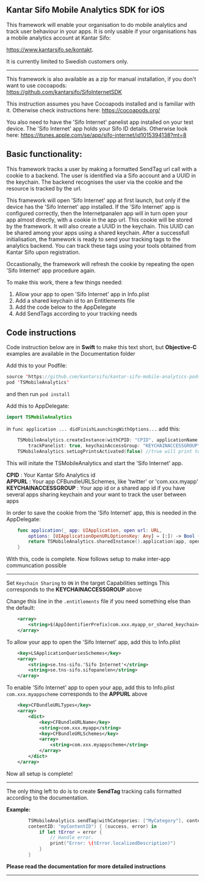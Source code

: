 Kantar Sifo Mobile Analytics SDK for iOS
---
This framework will enable your organisation to do mobile analytics and track user behaviour in your apps. 
It is only usable if your organisations has a mobile analytics account at Kantar Sifo: 

https://www.kantarsifo.se/kontakt. 

It is currently limited to Swedish customers only.

---
This framework is also available as a zip for manual installation, if you don't want to use cocoapods:   
https://github.com/kantarsifo/SifoInternetSDK 

This instruction assumes you have Cocoapods installed and is familiar with it.
Otherwise check instructions here: https://cocoapods.org/

You also need to have the 'Sifo Internet' panelist app installed on your test device. The 'Sifo Internet' app holds your Sifo ID details. Otherwise look here: https://itunes.apple.com/se/app/sifo-internet/id1015394138?mt=8

**Basic functionality:**
---
This framework tracks a user by making a formatted SendTag url call with a cookie to a backend. The user is identified via a Sifo account and a UUID in the keychain. The backend recognises the user via the cookie and the resource is tracked by the url. 

This framework will open 'Sifo Internet' app at first launch, but only if the device has the 'Sifo Internet' app installed. If the 'Sifo Internet' app is configured correctly, then the Internetpanalen app will in turn open your app almost directly, with a cookie in the app url. This cookie will be stored by the framework. It will also create a UUID in the keychain. This UUID can be shared among your apps using a shared keychain. After a successfull initialisation, the framework is ready to send your tracking tags to the analytics backend. You can track these tags using your tools obtained from Kantar Sifo upon registration.

Occastionally, the framework will refresh the cookie by repeating the open 'Sifo Internet' app procedure again.

To make this work, there a few things needed:
1. Allow your app to open 'Sifo Internet' app in Info.plist
2. Add a shared keychain id to an Entitlements file
2. Add the code below to the AppDelegate
3. Add SendTags according to your tracking needs

**Code instructions**
---
Code instruction below are in **Swift** to make this text short, but **Objective-C** examples are available in the Documentation folder 

Add this to your Podfile:
``` SWIFT
source 'https://github.com/kantarsifo/kantar-sifo-mobile-analytics-podspec.git'
pod 'TSMobileAnalytics' 
```
and then run `pod install`

Add this to AppDelegate:
``` SWIFT
import TSMobileAnalytics
```
in `func application ... didFinishLaunchingWithOptions...` add this:
``` SWIFT
    TSMobileAnalytics.createInstance(withCPID: "CPID", applicationName: "APPURL", 
        trackPanelist: true, keychainAccessGroup: "KEYCHAINACCESSGROUP")
    TSMobileAnalytics.setLogPrintsActivated(false) //true will print to the debug log
```
This will initate the TSMobileAnalytics and start the 'Sifo Internet' app. 

**CPID** : Your Kantar Sifo Analytics id  
**APPURL** : Your app CFBundleURLSchemes, like 'twitter' or 'com.xxx.myapp'   
**KEYCHAINACCESSGROUP** : Your app id or a shared app id if you have several apps sharing keychain and your want to track the user between apps  


In order to save the cookie from the 'Sifo Internet' app, this is needed in the AppDelegate: 
``` SWIFT
    func application(_ app: UIApplication, open url: URL, 
        options: [UIApplicationOpenURLOptionsKey: Any] = [:]) -> Bool {
        return TSMobileAnalytics.sharedInstance().application(app, open: url, options: options)
    }
```

With this, code is complete. Now follows setup to make inter-app communcation possible

----
Set `Keychain Sharing` to `ON` in the target Capabilities settings
This corresponds to the **KEYCHAINACCESSGROUP** above

Change this line in the `.entitlements` file if you need something else than the default:
``` XML
	<array>
		<string>$(AppIdentifierPrefix)com.xxx.myapp_or_shared_keychain</string>
	</array>
```

To allow your app to open the 'Sifo Internet' app, add this to Info.plist
``` XML
	<key>LSApplicationQueriesSchemes</key>
	<array>
		<string>se.tns-sifo.'Sifo Internet'</string>
		<string>se.tns-sifo.sifopanelen</string>
	</array>
```

To enable 'Sifo Internet' app to open your app, add this to Info.plist
`com.xxx.myappscheme` corresponds to the **APPURL** above
``` XML
	<key>CFBundleURLTypes</key>
	<array>
		<dict>
			<key>CFBundleURLName</key>
			<string>com.xxx.myapp</string>
			<key>CFBundleURLSchemes</key>
			<array>
				<string>com.xxx.myappscheme</string>
			</array>
		</dict>
	</array>
```

Now all setup is complete!

----
The only thing left to do is to create **SendTag** tracking calls formatted according to the documentation.

**Example:**
``` SWIFT
        TSMobileAnalytics.sendTag(withCategories: ["MyCategory"], contentName: "", 
        contentID: "myContentID") { (success, error) in
            if let tError = error {
                // Handle error.
                print("Error: \(tError.localizedDescription)")
            }
        }
```

**Please read the documentation for more detailed instructions**

----

